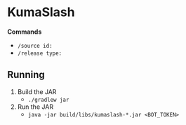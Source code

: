 # KumaSlash

**Commands**
- `/source id:`
- `/release type:`

## Running

1. Build the JAR 
   - `./gradlew jar`
2. Run the JAR
   - `java -jar build/libs/kumaslash-*.jar <BOT_TOKEN>`